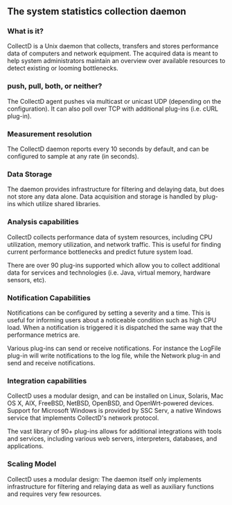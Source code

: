 # <Name>

## The system statistics collection daemon

### What is it?

CollectD is a Unix daemon that collects, transfers and stores performance data of computers and network equipment. The acquired data is meant to help system administrators maintain an overview over available resources to detect existing or looming bottlenecks.

### push, pull, both, or neither?

The CollectD agent pushes via multicast or unicast UDP (depending on the configuration). It can also poll over TCP with additional plug-ins (i.e. cURL plug-in).

### Measurement resolution

The CollectD daemon reports every 10 seconds by default, and can be configured to sample at any rate (in seconds).

### Data Storage

The daemon provides infrastructure for filtering and delaying data, but does not store any data alone. Data acquisition and storage is handled by plug-ins which utilize shared libraries.

### Analysis capabilities

CollectD collects performance data of system resources, including CPU utilization, memory utilization, and network traffic. This is useful for finding current performance bottlenecks and predict future system load.

There are over 90 plug-ins supported which allow you to collect additional data for services and technologies (i.e. Java, virtual memory, hardware sensors, etc).

### Notification Capabilities

Notifications can be configured by setting a severity and a time. This is useful for informing users about a noticeable condition such as high CPU load. When a notification is triggered it is dispatched the same way that the performance metrics are.

Various plug-ins can send or receive notifications. For instance the LogFile plug-in will write notifications to the log file, while the Network plug-in and send and receive notifications.

### Integration capabilities

CollectD uses a modular design, and can be installed on Linux, Solaris, Mac OS X, AIX, FreeBSD, NetBSD, OpenBSD, and OpenWrt-powered devices. Support for Microsoft Windows is provided by SSC Serv, a native Windows service that implements CollectD's network protocol.

The vast library of 90+ plug-ins allows for additional integrations with tools and services, including various web servers, interpreters, databases, and applications.

### Scaling Model

CollectD uses a modular design: The daemon itself only implements infrastructure for filtering and relaying data as well as auxiliary functions and requires very few resources.
